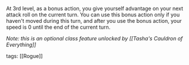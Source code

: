 At 3rd level, as a bonus action, you give yourself advantage on your next attack roll on the current turn. You can use this bonus action only if you haven't moved during this turn, and after you use the bonus action, your speed is 0 until the end of the current turn.

*Note: this is an optional class feature unlocked by [[Tasha's Cauldron of Everything]]*

tags: [[Rogue]]
